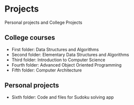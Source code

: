 # Projects
Personal projects and College Projects

## College courses
- First folder: Data Structures and Algorithms
- Second folder: Elementary Data Structures and Algorithms
- Third folder: Introduction to Computer Science
- Fourth folder: Advanced Object Oriented Programming 
- Fifth folder: Computer Architecture

## Personal projects
- Sixth folder: Code and files for Sudoku solving app
